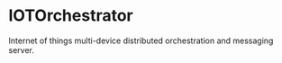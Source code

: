 IOTOrchestrator
===============

Internet of things multi-device distributed orchestration and messaging server.
